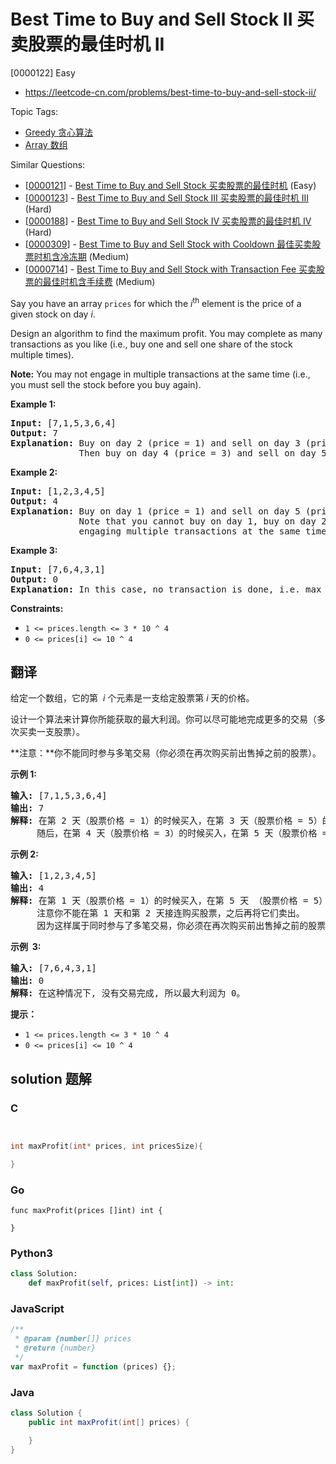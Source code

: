 # Best Time to Buy and Sell Stock II 买卖股票的最佳时机 II

[0000122] Easy

- https://leetcode-cn.com/problems/best-time-to-buy-and-sell-stock-ii/

Topic Tags:

- [Greedy 贪心算法](https://leetcode-cn.com/tag/greedy/)
- [Array 数组](https://leetcode-cn.com/tag/array/)

Similar Questions:

- [[0000121](https://leetcode-cn.com/problems/best-time-to-buy-and-sell-stock/)] - [Best Time to Buy and Sell Stock 买卖股票的最佳时机](./0000121.best-time-to-buy-and-sell-stock.md) (Easy)
- [[0000123](https://leetcode-cn.com/problems/best-time-to-buy-and-sell-stock-iii/)] - [Best Time to Buy and Sell Stock III 买卖股票的最佳时机 III](./0000123.best-time-to-buy-and-sell-stock-iii.md) (Hard)
- [[0000188](https://leetcode-cn.com/problems/best-time-to-buy-and-sell-stock-iv/)] - [Best Time to Buy and Sell Stock IV 买卖股票的最佳时机 IV](./0000188.best-time-to-buy-and-sell-stock-iv.md) (Hard)
- [[0000309](https://leetcode-cn.com/problems/best-time-to-buy-and-sell-stock-with-cooldown/)] - [Best Time to Buy and Sell Stock with Cooldown 最佳买卖股票时机含冷冻期](./0000309.best-time-to-buy-and-sell-stock-with-cooldown.md) (Medium)
- [[0000714](https://leetcode-cn.com/problems/best-time-to-buy-and-sell-stock-with-transaction-fee/)] - [Best Time to Buy and Sell Stock with Transaction Fee 买卖股票的最佳时机含手续费](./0000714.best-time-to-buy-and-sell-stock-with-transaction-fee.md) (Medium)

Say you have an array `prices` for which the _i_<sup>th</sup> element is the price of a given stock on day _i_.

Design an algorithm to find the maximum profit. You may complete as many transactions as you like (i.e., buy one and sell one share of the stock multiple times).

**Note:** You may not engage in multiple transactions at the same time (i.e., you must sell the stock before you buy again).

**Example 1:**

<pre><strong>Input:</strong> [7,1,5,3,6,4]
<strong>Output:</strong> 7
<strong>Explanation:</strong> Buy on day 2 (price = 1) and sell on day 3 (price = 5), profit = 5-1 = 4.
&nbsp;            Then buy on day 4 (price = 3) and sell on day 5 (price = 6), profit = 6-3 = 3.
</pre>

**Example 2:**

<pre><strong>Input:</strong> [1,2,3,4,5]
<strong>Output:</strong> 4
<strong>Explanation:</strong> Buy on day 1 (price = 1) and sell on day 5 (price = 5), profit = 5-1 = 4.
&nbsp;            Note that you cannot buy on day 1, buy on day 2 and sell them later, as you are
&nbsp;            engaging multiple transactions at the same time. You must sell before buying again.
</pre>

**Example 3:**

<pre><strong>Input:</strong> [7,6,4,3,1]
<strong>Output:</strong> 0
<strong>Explanation:</strong> In this case, no transaction is done, i.e. max profit = 0.</pre>

**Constraints:**

- `1 <= prices.length <= 3 * 10 ^ 4`
- `0 <= prices[i] <= 10 ^ 4`

## 翻译

给定一个数组，它的第  *i* 个元素是一支给定股票第 _i_ 天的价格。

设计一个算法来计算你所能获取的最大利润。你可以尽可能地完成更多的交易（多次买卖一支股票）。

**注意：**你不能同时参与多笔交易（你必须在再次购买前出售掉之前的股票）。

**示例 1:**

<pre><strong>输入:</strong> [7,1,5,3,6,4]
<strong>输出:</strong> 7
<strong>解释:</strong> 在第 2 天（股票价格 = 1）的时候买入，在第 3 天（股票价格 = 5）的时候卖出, 这笔交易所能获得利润 = 5-1 = 4 。
&nbsp;    随后，在第 4 天（股票价格 = 3）的时候买入，在第 5 天（股票价格 = 6）的时候卖出, 这笔交易所能获得利润 = 6-3 = 3 。
</pre>

**示例 2:**

<pre><strong>输入:</strong> [1,2,3,4,5]
<strong>输出:</strong> 4
<strong>解释:</strong> 在第 1 天（股票价格 = 1）的时候买入，在第 5 天 （股票价格 = 5）的时候卖出, 这笔交易所能获得利润 = 5-1 = 4 。
&nbsp;    注意你不能在第 1 天和第 2 天接连购买股票，之后再将它们卖出。
&nbsp;    因为这样属于同时参与了多笔交易，你必须在再次购买前出售掉之前的股票。
</pre>

**示例  3:**

<pre><strong>输入:</strong> [7,6,4,3,1]
<strong>输出:</strong> 0
<strong>解释:</strong> 在这种情况下, 没有交易完成, 所以最大利润为 0。</pre>

**提示：**

- `1 <= prices.length <= 3 * 10 ^ 4`
- `0 <= prices[i] <= 10 ^ 4`

## solution 题解

### C

```c


int maxProfit(int* prices, int pricesSize){

}


```

### Go

```golang
func maxProfit(prices []int) int {

}
```

### Python3

```python
class Solution:
    def maxProfit(self, prices: List[int]) -> int:

```

### JavaScript

```javascript
/**
 * @param {number[]} prices
 * @return {number}
 */
var maxProfit = function (prices) {};
```

### Java

```java
class Solution {
    public int maxProfit(int[] prices) {

    }
}
```
